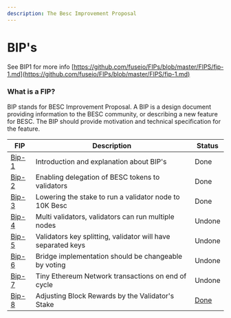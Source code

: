 ```yaml
---
description: The Besc Improvement Proposal
---
```


# BIP's

See BIP1 for more info [https://github.com/fuseio/FIPs/blob/master/FIPS/fip-1.md](https://github.com/fuseio/FIPs/blob/master/FIPS/fip-1.md)

### What is a FIP?

BIP stands for BESC Improvement Proposal. A BIP is a design document providing information to the BESC community, or describing a new feature for BESC. The BIP should provide motivation and technical specification for the feature.

| FIP                                                               | Description                                                  | Status                                                 |
| ----------------------------------------------------------------- | ------------------------------------------------------------ | ------------------------------------------------------ |
| [Bip-1](https://github.com/fuseio/FIPs/blob/master/FIPS/fip-1.md) | Introduction and explanation about BIP's                     | Done                                                   |
| [Bip-2](https://github.com/fuseio/FIPs/blob/master/FIPS/fip-2.md) | Enabling delegation of BESC tokens to validators             | Done                                                   |
| [Bip-3](https://github.com/fuseio/FIPs/blob/master/FIPS/fip-3.md) | Lowering the stake to run a validator node to 10K Besc       | Done                                                   |
| [Bip-4](https://github.com/fuseio/FIPs/blob/master/FIPS/fip-4.md) | Multi validators, validators can run multiple nodes          | Undone                                                 |
| [Bip-5](https://github.com/fuseio/FIPs/blob/master/FIPS/fip-5.md) | Validators key splitting, validator will have separated keys | Undone                                                 |
| [Bip-6](https://github.com/fuseio/FIPs/blob/master/FIPS/fip-6.md) | Bridge implementation should be changeable by voting         | Undone                                                 |
| [Bip-7](https://github.com/fuseio/FIPs/blob/master/FIPS/fip-7.md) | Tiny Ethereum Network transactions on end of cycle           | Undone                                                 |
| [Bip-8](https://github.com/fuseio/FIPs/blob/master/FIPS/fip-8.md) | Adjusting Block Rewards by the Validator's Stake             | [Done](https://github.com/fuseio/fuse-network/pull/61) |
